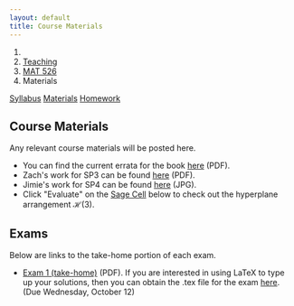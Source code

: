 ```yaml
---
layout: default
title: Course Materials
---
```


<ol class="breadcrumb">
  <li><a href="/"><i class="fa fa-home"></i></a></li>
  <li><a href="/teaching/">Teaching</a></li>
  <li><a href="/teaching/mat526f16">MAT 526</a></li>
  <li class="active">Materials</li>
</ol>

<div class="row">
<div class="col-xs-12">
<div class="btn-group btn-group-justified">
<a class="btn btn-default btn-success" href="{{site.baseurl}}/teaching/mat526f16/syllabus/">Syllabus</a>
<a class="btn btn-default btn-primary" href="{{site.baseurl}}/teaching/mat526f16/materials/">Materials</a>
<a class="btn btn-default btn-warning" href="{{site.baseurl}}/teaching/mat526f16/homework/">Homework</a>
</div>
</div>
</div>

## Course Materials ##
Any relevant course materials will be posted here.

- You can find the current errata for the book [here](http://math.depaul.edu/tpeter21/Errata.pdf) (PDF).
- Zach's work for SP3 can be found [here]({{site.baseurl}}/teaching/mat526f16/ZachParker-SP3.pdf) (PDF).
- Jimie's work for SP4 can be found [here]({{site.baseurl}}/teaching/mat526f16/JimieHorath-SP4.JPG) (JPG).
- Click "Evaluate" on the [Sage Cell](https://sagecell.sagemath.org) below to check out the hyperplane arrangement $\mathcal{H}(3)$.

<div class="sage">
  <script type="text/x-sage">1+2</script>
</div>

## Exams ##
Below are links to the take-home portion of each exam.

- [Exam 1 (take-home)]({{site.baseurl}}/teaching/mat526f16/526Exam1-Home.pdf) (PDF). If you are interested in using LaTeX to type up your solutions, then you can obtain the .tex file for the exam [here]({{site.baseurl}}/teaching/mat526f16/526Exam1-Home.tex). (Due Wednesday, October 12)
